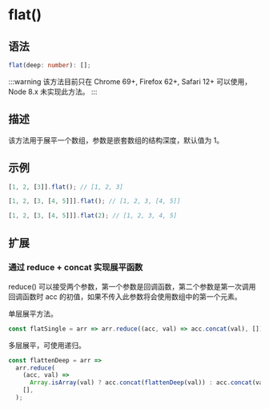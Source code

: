 # flat() <Badge text="ES10"/>

## 语法

```ts
flat(deep: number): [];
```

:::warning
该方法目前只在 Chrome 69+, Firefox 62+, Safari 12+ 可以使用，Node 8.x 未实现此方法。
:::

## 描述

该方法用于展平一个数组，参数是嵌套数组的结构深度，默认值为 1。

## 示例

```js
[1, 2, [3]].flat(); // [1, 2, 3]

[1, 2, [3, [4, 5]]].flat(); // [1, 2, 3, [4, 5]]

[1, 2, [3, [4, 5]]].flat(2); // [1, 2, 3, 4, 5]
```

## 扩展

### 通过 reduce + concat 实现展平函数

reduce() 可以接受两个参数，第一个参数是回调函数，第二个参数是第一次调用回调函数时 acc 的初值，如果不传入此参数将会使用数组中的第一个元素。

单层展平方法。

```js
const flatSingle = arr => arr.reduce((acc, val) => acc.concat(val), []);
```

多层展平，可使用递归。

```js
const flattenDeep = arr =>
  arr.reduce(
    (acc, val) =>
      Array.isArray(val) ? acc.concat(flattenDeep(val)) : acc.concat(val),
    [],
  );
```
